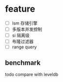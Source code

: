 
# feature

- [ ] lsm 存储引擎
- [ ] 多版本并发控制
- [ ] si 隔离级
- [ ] 布隆过滤器
- [ ] range query

## benchmark
todo compare with leveldb




